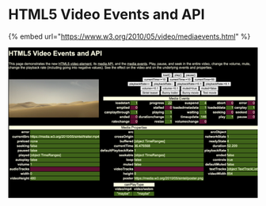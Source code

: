 # HTML5 Video Events and API

{% embed url="https://www.w3.org/2010/05/video/mediaevents.html" %}

![](../../.gitbook/assets/screen-shot-2021-06-05-at-2.31.24-pm.png)

